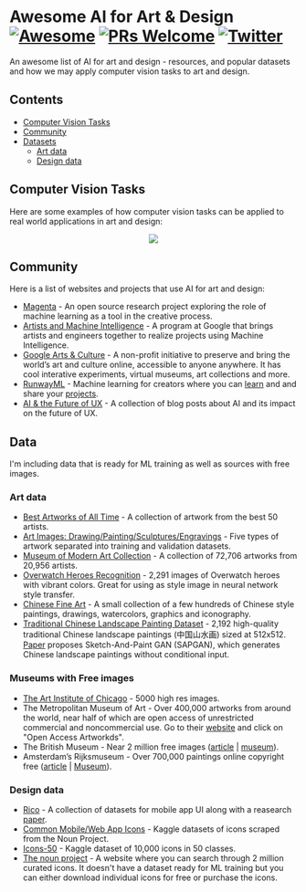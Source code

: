 # Awesome AI for Art & Design [![Awesome](https://awesome.re/badge.svg)](https://awesome.re) [![PRs Welcome](https://img.shields.io/badge/PRs-welcome-brightgreen.svg?style=flat-square)](http://makeapullrequest.com) [![Twitter](https://img.shields.io/badge/Twitter-%40margaretmz-blue)](https://twitter.com/margaretmz)

An awesome list of AI for art and design - resources, and popular datasets and how we may apply computer vision tasks to art and design.

## Contents
* [Computer Vision Tasks](#computer-vision-tasks)
* [Community](#community)
* [Datasets](#datasets)
  * [Art data](#art-data)
  * [Design data](#design-data)

## Computer Vision Tasks
Here are some examples of how computer vision tasks can be applied to real world applications in art and design:

<p align="center"><img src="images/cv-tasks.png" /></p>

## Community
Here is a  list of websites and projects that use AI for art and design:

* [Magenta](https://magenta.tensorflow.org/) - An open source research project exploring the role of machine learning as a tool in the creative process.
* [Artists and Machine Intelligence](https://ami.withgoogle.com/) - A program at Google that brings artists and engineers together to realize projects using Machine Intelligence.
* [Google Arts & Culture](https://artsandculture.google.com/) - A non-profit initiative to preserve and bring the world’s art and culture online, accessible to anyone anywhere. It has cool interative experiments, virtual museums, art collections and more.
* [RunwayML](https://runwayml.com/) - Machine learning for creators where you can [learn](https://learn.runwayml.com/#/) and and share your [projects](https://runwayml.com/madewith/).
* [AI & the Future of UX](https://uxdesign.cc/ai/home) - A collection of blog posts about AI and its impact on the future of UX.

## Data
I'm including data that is ready for ML training as well as sources with free images.

### Art data
* [Best Artworks of All Time](https://www.kaggle.com/ikarus777/best-artworks-of-all-time) - A collection of artwork from the best 50 artists.
* [Art Images: Drawing/Painting/Sculptures/Engravings](https://www.kaggle.com/thedownhill/art-images-drawings-painting-sculpture-engraving) - Five types of artwork separated into training and validation datasets.
* [Museum of Modern Art Collection](https://www.kaggle.com/momanyc/museum-collection) - A collection of 72,706 artworks from 20,956 artists.
* [Overwatch Heroes Recognition](https://www.kaggle.com/renanmav/overwatch-heroes-recognition) - 2,291 images of Overwatch heroes with vibrant colors. Great for using as style image in neural network style transfer.
* [Chinese Fine Art](https://www.kaggle.com/rickyjli/chinese-fine-art/) - A small collection of a few hundreds of Chinese style paintings, drawings, watercolors, graphics and iconography.
* [Traditional Chinese Landscape Painting Dataset](https://github.com/alicex2020/Chinese-Landscape-Painting-Dataset) - 2,192 high-quality traditional Chinese landscape paintings (中国山水画) sized at 512x512. [Paper](https://arxiv.org/abs/2011.05552) proposes Sketch-And-Paint GAN (SAPGAN), which generates Chinese landscape paintings without conditional input.

### Museums with Free images
* [The Art Institute of Chicago](https://kottke.org/18/11/the-art-institute-of-chicago-has-put-50000-high-res-images-from-their-collection-online) - 5000 high res images.
* The Metropolitan Museum of Art - Over 400,000 artworks from around the world, near half of which are open access of unrestricted commercial and noncommercial use. Go to their [website](https://www.metmuseum.org/art/collection) and click on "Open Access Artworkds".
* The British Museum - Near 2 million free images ([article](https://www.ianvisits.co.uk/blog/2020/04/28/british-museum-makes-1-9-million-images-available-for-free/) | [museum](https://www.britishmuseum.org/collection/galleries)).
* Amsterdam’s Rijksmuseum - Over 700,000 paintings online copyright free ([article](https://www.ianvisits.co.uk/blog/2021/01/21/over-700000-paintings-from-the-rijksmuseum-online-copyright-free/) | [Museum](https://www.rijksmuseum.nl/en/rijksstudio)).


### Design data
* [Rico](https://interactionmining.org/rico) - A collection of datasets for mobile app UI along with a reasearch [paper](http://ranjithakumar.net/resources/rico.pdf).
* [Common Mobile/Web App Icons](https://www.kaggle.com/testdotai/common-mobile-web-app-icons) - Kaggle datasets of icons scraped from the Noun Project.
* [Icons-50](https://www.kaggle.com/danhendrycks/icons50) - Kaggle dataset of 10,000 icons in 50 classes.
* [The noun project](https://thenounproject.com/) - A website where you can search through 2 million curated icons. It doesn't have a dataset ready for ML training but you can either download individual icons for free or purchase the icons.
